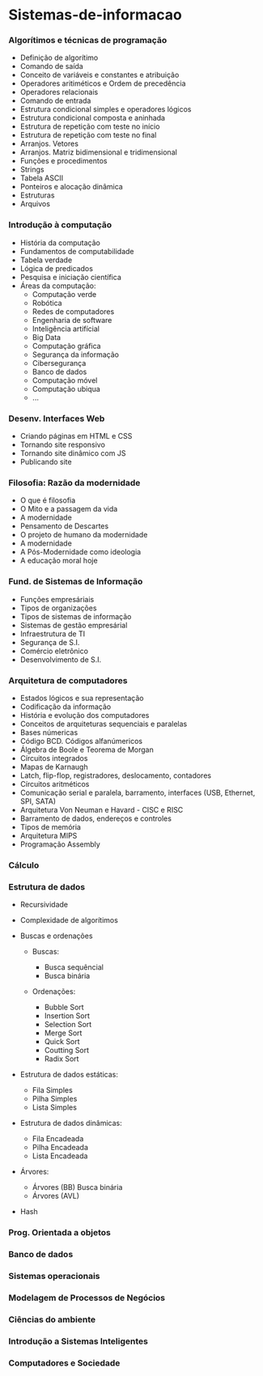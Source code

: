 # Sistemas-de-informacao
 
 ### Algorítimos e técnicas de programação
  - Definição de algorítimo
  - Comando de saída
  - Conceito de variáveis e constantes e atribuição
  - Operadores aritiméticos e Ordem de precedência
  - Operadores relacionais
  - Comando de entrada
  - Estrutura condicional simples e operadores lógicos
  - Estrutura condicional composta e aninhada
  - Estrutura de repetição com teste no início
  - Estrutura de repetição com teste no final
  - Arranjos. Vetores
  - Arranjos. Matriz bidimensional e tridimensional
  - Funções e procedimentos
  - Strings
  - Tabela ASCII
  - Ponteiros e alocação dinâmica
  - Estruturas
  - Arquivos

 ### Introdução à computação
 - História da computação
 - Fundamentos de computabilidade
 - Tabela verdade
 - Lógica de predicados
 - Pesquisa e iniciação científica
 - Áreas da computação: 
	- Computação verde
	- Robótica
	- Redes de computadores
	 - Engenharia de software
	- Inteligência artifícial
 	- Big Data
	- Computação gráfica
	- Segurança da informação
	- Cibersegurança
	- Banco de dados
	- Computação móvel
	- Computação ubiqua
	- ...
 ### Desenv. Interfaces Web
 - Criando páginas em HTML e CSS
 - Tornando site responsivo
 - Tornando site dinâmico com JS
 - Publicando site

 ### Filosofia: Razão da modernidade

 - O que é filosofia
 - O Mito e a passagem da vida
 - A modernidade
 - Pensamento de Descartes
 - O projeto de humano da modernidade
 - A modernidade
 - A Pós-Modernidade como ideologia
 - A educação moral hoje

 ### Fund. de Sistemas de Informação
 - Funções empresáriais
 - Tipos de organizações
 - Tipos de sistemas de informação
 - Sistemas de gestão empresárial
 - Infraestrutura de TI
 - Segurança de S.I.
 - Comércio eletrônico
 - Desenvolvimento de S.I.

 ### Arquitetura de computadores
 - Estados lógicos e sua representação
 - Codificação da informação
 - História e evolução dos computadores
 - Conceitos de arquiteturas sequenciais e paralelas
 - Bases númericas
 - Código BCD. Códigos alfanúmericos
 - Álgebra de Boole e Teorema de Morgan
 - Círcuitos integrados
 - Mapas de Karnaugh
 - Latch, flip-flop, registradores, deslocamento, contadores
 - Círcuitos aritméticos
 - Comunicação serial e paralela, barramento, interfaces (USB, Ethernet, SPI, SATA)
 - Arquitetura Von Neuman e Havard - CISC e RISC
 - Barramento de dados, endereços e controles
 - Tipos de memória
 - Arquitetura MIPS
 - Programação Assembly

 ### Cálculo

 ### Estrutura de dados
 - Recursividade 
 - Complexidade de algorítimos
 - Buscas e ordenações
	- Buscas:
		- Busca sequêncial
		- Busca binária

	- Ordenações:
		- Bubble Sort
		- Insertion Sort
		- Selection Sort
		- Merge Sort
		- Quick Sort
		- Coutting Sort
		- Radix Sort

 - Estrutura de dados estáticas:
	- Fila Simples
	- Pilha Simples
	- Lista Simples
	
 - Estrutura de dados dinâmicas:
	- Fila Encadeada
	- Pilha Encadeada
	- Lista Encadeada
	
 - Árvores:
	- Árvores (BB) Busca binária
	- Árvores (AVL)
 - Hash

 ### Prog. Orientada a objetos
 ### Banco de dados
 ### Sistemas operacionais
 ### Modelagem de Processos de Negócios
 ### Ciências do ambiente
 ### Introdução a Sistemas Inteligentes
 ### Computadores e Sociedade
	
 

